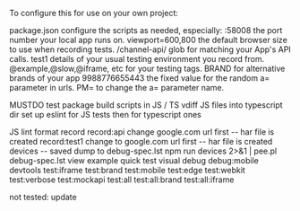 To configure this for use on your own project:

package.json
  configure the scripts as needed, especially:
  :58008           the port number your local app runs on.
  viewport=600,800 the default browser size to use when recording tests.
  /channel-api/    glob for matching your App's API calls.
  test1            details of your usual testing environment you record from.
  @example,@slow,@iframe, etc for your testing tags.
  BRAND            for alternative brands of your app
  9988776655443    the fixed value for the random a= parameter in urls.
  PM=              to change the a= parameter name.

MUSTDO test package build scripts in JS / TS
vdiff JS files into typescript dir
set up eslint for JS tests then for typescript ones

JS
lint
format
record
record:api  change google.com url first -- har file is created
record:test1 change to google.com url first -- har file is created
devices -- saved dump to debug-spec.lst
   npm run devices 2>&1 | pee.pl debug-spec.lst
view
example
quick
test
visual
debug
debug:mobile
devtools
test:iframe
test:brand
test:mobile
test:edge
test:webkit
test:verbose
test:mockapi
test:all
test:all:brand
test:all:iframe

not tested:
update
